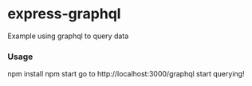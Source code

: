 # express-graphql

Example using graphql to query data

### Usage
npm install
npm start
go to http://localhost:3000/graphql
start querying!
